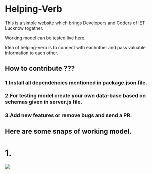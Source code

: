 # Helping-Verb
This is a simple website which brings Developers and Coders of IET Lucknow togather.

Working model can be tested live <a href="https://helping-verb.herokuapp.com/homepage" target="_blank">here</a>.
<br>

Idea of helping-verb is to connect with eachother and pass valuable information to each other.

## How to contribute ???
### 1.Install all dependencies mentioned in package.json file.
### 2.For testing model create your own data-base based on schemas given in server.js file.
### 3.Add new features or remove bugs and send a PR.

## Here are some snaps of working model.

# 1.
![](./image/1.png)
